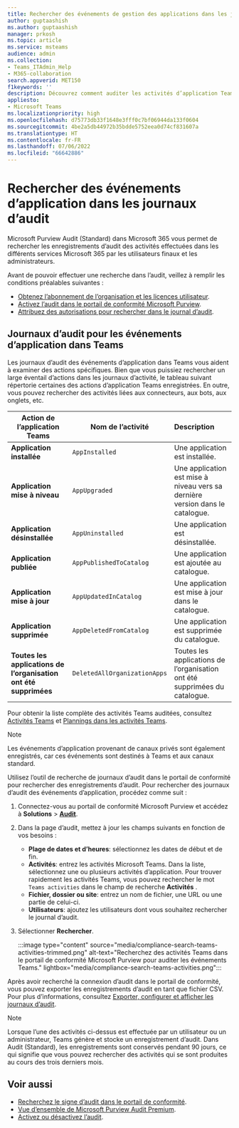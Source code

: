 ```yaml
---
title: Rechercher des événements de gestion des applications dans les journaux d’audit
author: guptaashish
ms.author: guptaashish
manager: prkosh
ms.topic: article
ms.service: msteams
audience: admin
ms.collection:
- Teams_ITAdmin_Help
- M365-collaboration
search.appverid: MET150
f1keywords: ''
description: Découvrez comment auditer les activités d’application Teams des utilisateurs et des administrateurs de votre organisation.
appliesto:
- Microsoft Teams
ms.localizationpriority: high
ms.openlocfilehash: d75773db33f1648e3fff0c7bf06944da133f0604
ms.sourcegitcommit: 4be2a5db44972b35bdde5752eea0d74cf831607a
ms.translationtype: HT
ms.contentlocale: fr-FR
ms.lasthandoff: 07/06/2022
ms.locfileid: "66642886"
---
```

# <a name="search-the-audit-logs-for-app-events"></a>Rechercher des événements d’application dans les journaux d’audit

Microsoft Purview Audit (Standard) dans Microsoft 365 vous permet de rechercher les enregistrements d’audit des activités effectuées dans les différents services Microsoft 365 par les utilisateurs finaux et les administrateurs.

Avant de pouvoir effectuer une recherche dans l’audit, veillez à remplir les conditions préalables suivantes :

* [Obtenez l’abonnement de l’organisation et les licences utilisateur](/microsoft-365/compliance/set-up-basic-audit).
* [Activez l’audit dans le portail de conformité Microsoft Purview](/microsoft-365/compliance/turn-audit-log-search-on-or-off).
* [Attribuez des autorisations pour rechercher dans le journal d’audit](/microsoft-365/compliance/set-up-basic-audit).

## <a name="audit-logs-for-app-events-in-teams"></a>Journaux d’audit pour les événements d’application dans Teams

Les journaux d’audit des événements d’application dans Teams vous aident à examiner des actions spécifiques. Bien que vous puissiez rechercher un large éventail d’actions dans les journaux d’activité, le tableau suivant répertorie certaines des actions d’application Teams enregistrées. En outre, vous pouvez rechercher des activités liées aux connecteurs, aux bots, aux onglets, etc.

| Action de l’application Teams                  | Nom de l’activité                | Description                                              |
|-----------------------------------|------------------------------|:---------------------------------------------------------|
| **Application installée**                 | `AppInstalled`               | Une application est installée.                                     |
| **Application mise à niveau**                  | `AppUpgraded`                | Une application est mise à niveau vers sa dernière version dans le catalogue. |
| **Application désinstallée**               | `AppUninstalled`             | Une application est désinstallée.                                   |
| **Application publiée**                 | `AppPublishedToCatalog`      | Une application est ajoutée au catalogue.                          |
| **Application mise à jour**                   | `AppUpdatedInCatalog`        | Une application est mise à jour dans le catalogue.                        |
| **Application supprimée**                   | `AppDeletedFromCatalog`      | Une application est supprimée du catalogue.                      |
| **Toutes les applications de l’organisation ont été supprimées** | `DeletedAllOrganizationApps` | Toutes les applications de l’organisation ont été supprimées du catalogue.          |

Pour obtenir la liste complète des activités Teams auditées, consultez [Activités Teams](audit-log-events.md#teams-activities) et [Plannings dans les activités Teams](audit-log-events.md#shifts-in-teams-activities).

> [!NOTE]
> Les événements d’application provenant de canaux privés sont également enregistrés, car ces événements sont destinés à Teams et aux canaux standard.

Utilisez l’outil de recherche de journaux d’audit dans le portail de conformité pour rechercher des enregistrements d’audit. Pour rechercher des journaux d’audit des événements d’application, procédez comme suit :

1. Connectez-vous au portail de conformité Microsoft Purview et accédez à **Solutions** > **[Audit](https://compliance.microsoft.com/auditlogsearch)**.
1. Dans la page d’audit, mettez à jour les champs suivants en fonction de vos besoins :

   * **Plage de dates et d’heures**: sélectionnez les dates de début et de fin.
   * **Activités**: entrez les activités Microsoft Teams. Dans la liste, sélectionnez une ou plusieurs activités d’application. Pour trouver rapidement les activités Teams, vous pouvez rechercher le mot `Teams activities` dans le champ de recherche **Activités** .
   * **Fichier, dossier ou site**: entrez un nom de fichier, une URL ou une partie de celui-ci.
   * **Utilisateurs**: ajoutez les utilisateurs dont vous souhaitez rechercher le journal d’audit.

1. Sélectionner **Rechercher**.

   :::image type="content" source="media/compliance-search-teams-activities-trimmed.png" alt-text="Recherchez des activités Teams dans le portail de conformité Microsoft Purview pour auditer les événements Teams." lightbox="media/compliance-search-teams-activities.png":::

Après avoir recherché la connexion d’audit dans le portail de conformité, vous pouvez exporter les enregistrements d’audit en tant que fichier CSV. Pour plus d’informations, consultez [Exporter, configurer et afficher les journaux d’audit](/microsoft-365/compliance/export-view-audit-log-records).

> [!NOTE]
> Lorsque l’une des activités ci-dessus est effectuée par un utilisateur ou un administrateur, Teams génère et stocke un enregistrement d’audit. Dans Audit (Standard), les enregistrements sont conservés pendant 90 jours, ce qui signifie que vous pouvez rechercher des activités qui se sont produites au cours des trois derniers mois.

## <a name="see-also"></a>Voir aussi

* [Recherchez le signe d’audit dans le portail de conformité](/microsoft-365/compliance/search-the-audit-log-in-security-and-compliance).
* [Vue d’ensemble de Microsoft Purview Audit Premium](/microsoft-365/compliance/advanced-audit).
* [Activez ou désactivez l’audit](/microsoft-365/compliance/turn-audit-log-search-on-or-off).
